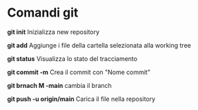 # Comandi git 

**git init** Inizializza new repository

**git add** Aggiunge i file della cartella selezionata alla working tree

**git status** Visualizza lo stato del tracciamento

**git commit -m** Crea il commit con "Nome commit"

**git brnach M -main** cambia il branch 

**git push -u origin/main** Carica il file nella repository
